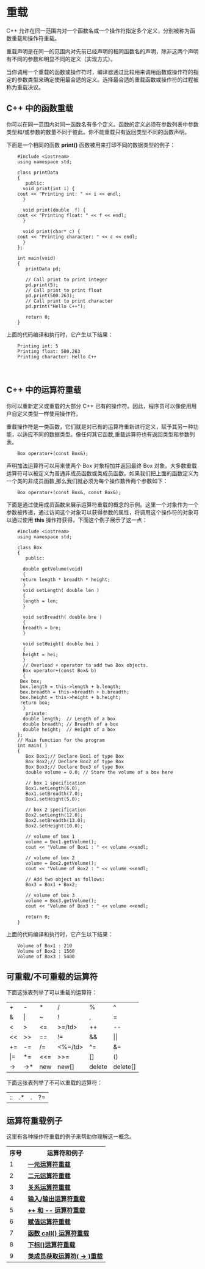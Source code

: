 # 重载

C++ 允许在同一范围内对一个函数名或一个操作符指定多个定义，分别被称为函数重载和操作符重载。

重载声明是在同一的范围内对先前已经声明的相同函数名的声明，除非这两个声明有不同的参数和明显不同的定义（实现方式）。

当你调用一个重载的函数或操作符时，编译器通过比较用来调用函数或操作符的指定的参数类型来确定使用最合适的定义。选择最合适的重载函数或操作符的过程被称为重载决议。

## C++ 中的函数重载

你可以在同一范围内对同一函数名有多个定义。函数的定义必须在参数列表中参数类型和/或参数的数量不同于彼此。你不能重载只有返回类型不同的函数声明。

下面是一个相同的函数 **print()** 函数被用来打印不同的数据类型的例子：

```
    #include <iostream>
    using namespace std;
     
    class printData 
    {
       public:
      void print(int i) {
    cout << "Printing int: " << i << endl;
      }
    
      void print(double  f) {
    cout << "Printing float: " << f << endl;
      }
    
      void print(char* c) {
    cout << "Printing character: " << c << endl;
      }
    };
    
    int main(void)
    {
       printData pd;
     
       // Call print to print integer
       pd.print(5);
       // Call print to print float
       pd.print(500.263);
       // Call print to print character
       pd.print("Hello C++");
     
       return 0;
    }
```

上面的代码编译和执行时，它产生以下结果：

```
    Printing int: 5
    Printing float: 500.263
    Printing character: Hello C++
```
　
## C++ 中的运算符重载　

你可以重新定义或重载的大部分 C++ 已有的操作符。因此，程序员可以像使用用户自定义类型一样使用操作符。　
　　　

重载操作符是一类函数，它们就是对已有的运算符重新进行定义，赋予其另一种功能，以适应不同的数据类型。像任何其它函数,重载运算符也有返回类型和参数列表。

```
    Box operator+(const Box&);
```

声明加法运算符可以用来使两个 Box 对象相加并返回最终 Box 对象。大多数重载运算符可以被定义为普通非成员函数或类成员函数。如果我们把上面的函数定义为一个类的非成员函数,那么我们就必须为每个操作数传两个参数如下：

```
    Box operator+(const Box&, const Box&);
```

下面是通过使用成员函数来展示运算符重载的概念的示例。这里一个对象作为一个参数被传递，通过访问这个对象可以获得参数的属性，将调用这个操作符的对象可以通过使用 **this** 操作符获得，下面这个例子展示了这一点：

```
    #include <iostream>
    using namespace std;
    
    class Box
    {
       public:
    
      double getVolume(void)
      {
     return length * breadth * height;
      }
      void setLength( double len )
      {
      length = len;
      }
    
      void setBreadth( double bre )
      {
      breadth = bre;
      }
    
      void setHeight( double hei )
      {
      height = hei;
      }
      // Overload + operator to add two Box objects.
      Box operator+(const Box& b)
      {
     Box box;
     box.length = this->length + b.length;
     box.breadth = this->breadth + b.breadth;
     box.height = this->height + b.height;
     return box;
      }
       private:
      double length;  // Length of a box
      double breadth; // Breadth of a box
      double height;  // Height of a box
    };
    // Main function for the program
    int main( )
    {
       Box Box1;// Declare Box1 of type Box
       Box Box2;// Declare Box2 of type Box
       Box Box3;// Declare Box3 of type Box
       double volume = 0.0; // Store the volume of a box here
     
       // box 1 specification
       Box1.setLength(6.0); 
       Box1.setBreadth(7.0); 
       Box1.setHeight(5.0);
     
       // box 2 specification
       Box2.setLength(12.0); 
       Box2.setBreadth(13.0); 
       Box2.setHeight(10.0);
     
       // volume of box 1
       volume = Box1.getVolume();
       cout << "Volume of Box1 : " << volume <<endl;
     
       // volume of box 2
       volume = Box2.getVolume();
       cout << "Volume of Box2 : " << volume <<endl;
    
       // Add two object as follows:
       Box3 = Box1 + Box2;
    
       // volume of box 3
       volume = Box3.getVolume();
       cout << "Volume of Box3 : " << volume <<endl;
    
       return 0;
    }
```

上面的代码编译和执行时，它产生以下结果：

```
    Volume of Box1 : 210
    Volume of Box2 : 1560
    Volume of Box3 : 5400
```

## 可重载/不可重载的运算符

下面这张表列举了可以重载的运算符：

<table>
  <tr>
    <td>+</td><td>-</td><td>*</td><td>/</td><td>%</td><td>^</td>
  </tr>
  <tr>
    <td>&</td><td>|</td><td>~</td><td>!</td><td>,</td><td>=</td>
  </tr>
  <tr>
    <td><</td><td>></td><td><=</td><td>>=/td><td>++</td><td>--</td>
  </tr>
  <tr>
    <td><<</td><td>>></td><td>==</td><td>!=</td><td>&&</td><td>||</td>
  </tr>
  <tr>
    <td>+=</td><td>-=</td><td>/=</td><td><%=/td><td>^=</td><td>&=</td>
  </tr>
  <tr>
    <td>|=</td><td>*=</td><td><<=</td><td>>>=</td><td>[]</td><td>()</td>
  </tr>
  <tr>
    <td>-></td><td>->*</td><td>new</td><td>new[]</td><td>delete</td><td>delete[]</td>
  </tr>
</table>

下面这张表列举了不可以重载的运算符：

<table>
  <tr>
    <td>::</td><td>.*</td><td>.</td><td>?=</td>
  </tr>
</table>

## 运算符重载例子

这里有各种操作符重载的例子来帮助你理解这一概念。

<table>
  <tr>
     <th>序号</th><th>运算符和例子</th>
  </tr>
  <tr>
     <td>1</td><td><strong><a href="http://www.tutorialspoint.com/cplusplus/unary_operators_overloading.htm">一元运算符重载</a></strong></td>
  </tr>
  <tr>
     <td>2</td><td><strong><a href="http://www.tutorialspoint.com/cplusplus/binary_operators_overloading.htm">二元运算符重载</a></strong></td>
  </tr>
  <tr>
     <td>3</td><td><strong><a href="http://www.tutorialspoint.com/cplusplus/relational_operators_overloading.htm">关系运算符重载</a></strong></td>
  </tr>
  <tr>
     <td>4</td><td><strong><a href="http://www.tutorialspoint.com/cplusplus/input_output_operators_overloading.htm">输入/输出运算符重载</a></strong></td>
  </tr>
  <tr>
     <td>5</td>
     <td><strong><a href="http://www.tutorialspoint.com/cplusplus/increment_decrement_operators_overloading.htm"> ++ 和 -- 运算符重载</a></strong></td>
  </tr>
 <tr>
     <td>6</td><td><strong><a href="http://www.tutorialspoint.com/cplusplus/assignment_operators_overloading.htm">赋值运算符重载</a></strong></td>
 </tr>
 <tr>
     <td>7</td><td><strong><a href="http://www.tutorialspoint.com/cplusplus/cpp_overloading.htm">函数 call() 运算符重载</a></strong></td>
 </tr>
 <tr>
     <td>8</td><td><strong><a href="http://www.tutorialspoint.com/cplusplus/subscripting_operator_overloading.htm">下标[]运算符重载</a></strong></td>
 <tr>
     <td>9</td><td><strong><a href="http://www.tutorialspoint.com/cplusplus/class_member_access_operator_overloading.htm">类成员获取运算符( -> )重载</a></strong></td>
  </tr>
</table>